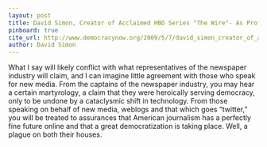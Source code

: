 ```yaml
---
layout: post
title: David Simon, Creator of Acclaimed HBO Series "The Wire"- As Profit Motive Guts Newspapers, Communities Lose Out
pinboard: true
cite_url: http://www.democracynow.org/2009/5/7/david_simon_creator_of_acclaimed_hbo
author: David Simon
---
```

What I say will likely conflict with what representatives of the newspaper industry will claim, and I can imagine little agreement with those who speak for new media. From the captains of the newspaper industry, you may hear a certain martyrology, a claim that they were heroically serving democracy, only to be undone by a cataclysmic shift in technology. From those speaking on behalf of new media, weblogs and that which goes “twitter,” you will be treated to assurances that American journalism has a perfectly fine future online and that a great democratization is taking place. Well, a plague on both their houses.  

